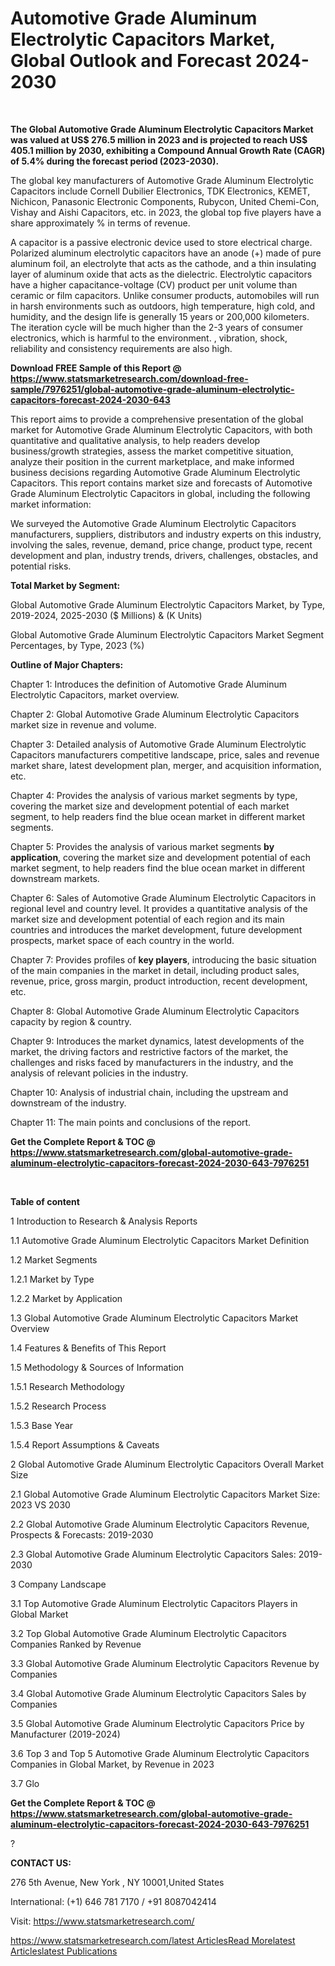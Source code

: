 <h1>Automotive Grade Aluminum Electrolytic Capacitors Market, Global Outlook and Forecast 2024-2030</h1><br/><p><strong>The Global Automotive Grade Aluminum Electrolytic Capacitors Market was valued at US$ 276.5 million in 2023 and is projected to reach US$ 405.1 million by 2030, exhibiting a Compound Annual Growth Rate (<strong>CAGR</strong>) of 5.4% during the forecast period (2023-2030).</strong></p>
 
 
 
 <p>The global key manufacturers of Automotive Grade Aluminum Electrolytic Capacitors include Cornell Dubilier Electronics, TDK Electronics, KEMET, Nichicon, Panasonic Electronic Components, Rubycon, United Chemi-Con, Vishay and Aishi Capacitors, etc. in 2023, the global top five players have a share approximately % in terms of revenue.</p>
 
 
 
 <p>A capacitor is a passive electronic device used to store electrical charge. Polarized aluminum electrolytic capacitors have an anode (+) made of pure aluminum foil, an electrolyte that acts as the cathode, and a thin insulating layer of aluminum oxide that acts as the dielectric. Electrolytic capacitors have a higher capacitance-voltage (CV) product per unit volume than ceramic or film capacitors. Unlike consumer products, automobiles will run in harsh environments such as outdoors, high temperature, high cold, and humidity, and the design life is generally 15 years or 200,000 kilometers. The iteration cycle will be much higher than the 2-3 years of consumer electronics, which is harmful to the environment. , vibration, shock, reliability and consistency requirements are also high.</p>
 
 
 
 <p><strong>Download FREE Sample of this Report @ <a href="https://www.statsmarketresearch.com/download-free-sample/7976251/global-automotive-grade-aluminum-electrolytic-capacitors-forecast-2024-2030-643">https://www.statsmarketresearch.com/download-free-sample/7976251/global-automotive-grade-aluminum-electrolytic-capacitors-forecast-2024-2030-643</a></strong></p>
 
 
 
 <p>This report aims to provide a comprehensive presentation of the global market for Automotive Grade Aluminum Electrolytic Capacitors, with both quantitative and qualitative analysis, to help readers develop business/growth strategies, assess the market competitive situation, analyze their position in the current marketplace, and make informed business decisions regarding Automotive Grade Aluminum Electrolytic Capacitors. This report contains market size and forecasts of Automotive Grade Aluminum Electrolytic Capacitors in global, including the following market information:</p>
 
 
 
 <p>We surveyed the Automotive Grade Aluminum Electrolytic Capacitors manufacturers, suppliers, distributors and industry experts on this industry, involving the sales, revenue, demand, price change, product type, recent development and plan, industry trends, drivers, challenges, obstacles, and potential risks.</p>
 
 
 
 <p><strong>Total Market by Segment:</strong></p>
 
 
 
 <p>Global Automotive Grade Aluminum Electrolytic Capacitors Market, by Type, 2019-2024, 2025-2030 ($ Millions) & (K Units)</p>
 
 
 
 <p>Global Automotive Grade Aluminum Electrolytic Capacitors Market Segment Percentages, by Type, 2023 (%)</p>
 
 
 
 <p><strong>Outline of Major Chapters:</strong></p>
 
 
 
 <p>Chapter 1: Introduces the definition of Automotive Grade Aluminum Electrolytic Capacitors, market overview.</p>
 
 
 
 <p>Chapter 2: Global Automotive Grade Aluminum Electrolytic Capacitors market size in revenue and volume.</p>
 
 
 
 <p>Chapter 3: Detailed analysis of Automotive Grade Aluminum Electrolytic Capacitors manufacturers competitive landscape, price, sales and revenue market share, latest development plan, merger, and acquisition information, etc.</p>
 
 
 
 <p>Chapter 4: Provides the analysis of various market segments by type, covering the market size and development potential of each market segment, to help readers find the blue ocean market in different market segments.</p>
 
 
 
 <p>Chapter 5: Provides the analysis of various market segments <strong>by application</strong>, covering the market size and development potential of each market segment, to help readers find the blue ocean market in different downstream markets.</p>
 
 
 
 <p>Chapter 6: Sales of Automotive Grade Aluminum Electrolytic Capacitors in regional level and country level. It provides a quantitative analysis of the market size and development potential of each region and its main countries and introduces the market development, future development prospects, market space of each country in the world.</p>
 
 
 
 <p>Chapter 7: Provides profiles of <strong>key players</strong>, introducing the basic situation of the main companies in the market in detail, including product sales, revenue, price, gross margin, product introduction, recent development, etc.</p>
 
 
 
 <p>Chapter 8: Global Automotive Grade Aluminum Electrolytic Capacitors capacity by region & country.</p>
 
 
 
 <p>Chapter 9: Introduces the market dynamics, latest developments of the market, the driving factors and restrictive factors of the market, the challenges and risks faced by manufacturers in the industry, and the analysis of relevant policies in the industry.</p>
 
 
 
 <p>Chapter 10: Analysis of industrial chain, including the upstream and downstream of the industry.</p>
 
 
 
 <p>Chapter 11: The main points and conclusions of the report.</p>
 
 
 
 <div><b>Get the Complete Report & TOC @ <a href="https://www.statsmarketresearch.com/global-automotive-grade-aluminum-electrolytic-capacitors-forecast-2024-2030-643-7976251">https://www.statsmarketresearch.com/global-automotive-grade-aluminum-electrolytic-capacitors-forecast-2024-2030-643-7976251</a></b></div>
 
 
 
 <p><br />
 
 <b>Table of content</b></p>
 
 
 
 <p>1 Introduction to Research & Analysis Reports<br />
 
 1.1 Automotive Grade Aluminum Electrolytic Capacitors Market Definition<br />
 
 1.2 Market Segments<br />
 
 1.2.1 Market by Type<br />
 
 1.2.2 Market by Application<br />
 
 1.3 Global Automotive Grade Aluminum Electrolytic Capacitors Market Overview<br />
 
 1.4 Features & Benefits of This Report<br />
 
 1.5 Methodology & Sources of Information<br />
 
 1.5.1 Research Methodology<br />
 
 1.5.2 Research Process<br />
 
 1.5.3 Base Year<br />
 
 1.5.4 Report Assumptions & Caveats<br />
 
 2 Global Automotive Grade Aluminum Electrolytic Capacitors Overall Market Size<br />
 
 2.1 Global Automotive Grade Aluminum Electrolytic Capacitors Market Size: 2023 VS 2030<br />
 
 2.2 Global Automotive Grade Aluminum Electrolytic Capacitors Revenue, Prospects & Forecasts: 2019-2030<br />
 
 2.3 Global Automotive Grade Aluminum Electrolytic Capacitors Sales: 2019-2030<br />
 
 3 Company Landscape<br />
 
 3.1 Top Automotive Grade Aluminum Electrolytic Capacitors Players in Global Market<br />
 
 3.2 Top Global Automotive Grade Aluminum Electrolytic Capacitors Companies Ranked by Revenue<br />
 
 3.3 Global Automotive Grade Aluminum Electrolytic Capacitors Revenue by Companies<br />
 
 3.4 Global Automotive Grade Aluminum Electrolytic Capacitors Sales by Companies<br />
 
 3.5 Global Automotive Grade Aluminum Electrolytic Capacitors Price by Manufacturer (2019-2024)<br />
 
 3.6 Top 3 and Top 5 Automotive Grade Aluminum Electrolytic Capacitors Companies in Global Market, by Revenue in 2023<br />
 
 3.7 Glo</p>
 
 
 
 <div><b>Get the Complete Report & TOC @ <a href="https://www.statsmarketresearch.com/global-automotive-grade-aluminum-electrolytic-capacitors-forecast-2024-2030-643-7976251">https://www.statsmarketresearch.com/global-automotive-grade-aluminum-electrolytic-capacitors-forecast-2024-2030-643-7976251</a></b></div>
 
 
 
 <p>? </p>
 
 
 
 <p><b>CONTACT US:</b><br />
 
 276 5th Avenue, New York , NY 10001,United States<br />
 
 International: (+1) 646 781 7170 / +91 8087042414<br />
 
 Visit: <a href="https://www.statsmarketresearch.com/">https://www.statsmarketresearch.com/</a><br />
 
 <a href="https://gyeongbokgung.com">https://www.statsmarketresearch.com/</a><a href="https://hallyeomaritime.com">latest Articles</a><a href="https://jingwansa.com">Read More</a><a href="https://nguoiviet.jp/">latest Articles</a><a href="https://www.intelmarketresearch.com/">latest Publications</a></p>